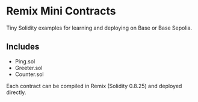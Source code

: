 # Remix Mini Contracts

Tiny Solidity examples for learning and deploying on Base or Base Sepolia.

## Includes
- Ping.sol
- Greeter.sol
- Counter.sol

Each contract can be compiled in Remix (Solidity 0.8.25) and deployed directly.
